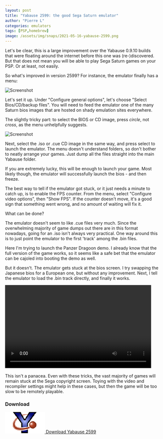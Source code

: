 ```yaml
---
layout: post
title: "Yabause 2599: the good Sega Saturn emulator"
author: "Pierre L"
categories: emulators
tags: [PSP,homebrew]
image: /assets/img/snaps/2021-05-16-yabause-2599.png
---
```


Let's be clear, this is a large improvement over the Yabause 0.9.10 builds that were floating around the internet before this one was (re-)discovered. But that does not mean you will be able to play Sega Saturn games on your PSP. Or at least, not easily.

So what's improved in version 2599? For instance, the emulator finally has a menu:

![Screenshot](https://github.com/PSP-Archive/PSP-Archive.github.io/raw/gh-pages/assets/img/snaps/YABA01396_00000.jpg)

Let's set it up. Under "Configure general options", let's choose "Select Bios/CD/backup files". You will need to feed the emulator one of the many Saturn bios images that are hosted on shady emulation sites everywhere.

The slightly tricky part: to select the BIOS or CD image, press *circle*, not *cross*, as the menu unhelpfully suggests.

![Screenshot](https://github.com/PSP-Archive/PSP-Archive.github.io/raw/gh-pages/assets/img/snaps/YABA01396_00000.jpg)

Next, select the .iso or .cue CD image in the same way, and press select to launch the emulator. The menu doesn't understand folders, so don't bother to neatly arrange your games. Just dump all the files straight into the main Yabause folder. 

If you are extremely lucky, this will be enough to launch your game. Most likely though, the emulator will successfully launch the bios - and then freeze.

The best way to tell if the emulator got stuck, or it just needs a minute to catch up, is to enable the FPS counter. From the menu, select "Configure video options", then "Show FPS". If the counter doesn't move, it's a good sign that something went wrong, and no amount of waiting will fix it. 

What can be done?

The emulator doesn't seem to like .cue files very much. Since the overwhelming majority of game dumps out there are in this format nowadays, going for an .iso isn't always very practical. One way around this is to just point the emulator to the first 'track' among the .bin files. 

Here I'm trying to launch the Panzer Dragoon demo. I already know that the full version of the game works, so it seems like a safe bet that the emulator can be cajoled into booting the demo as well.

But it doesn't. The emulator gets stuck at the bios screen. I try swapping the Japanese bios for a European one, but without any improvement. Next, I tell the emulator to load the .bin track directly, and finally it works.

<video class="center" width="480" height="272" controls>
	<source type="video/mp4" src="https://github.com/PSP-Archive/PSP-Archive.github.io/raw/gh-pages/assets/video/2021-05-16-Yabause.mp4">
</video>

This isn't a panacea. Even with these tricks, the vast majority of games will remain stuck at the Sega copyright screen. Toying with the video and recompiler settings might help in these cases, but then the game will be too slow to be remotely playable. 

### Download

<p class="download-btn">
    <a href="https://archive.org/details/yabause-0.9.10-psp.7z">
	<img border="0" alt="Download the homebrew" src="/assets/img/icon0/yabause2599.png" width="130" height="70">
	Download Yabause 2599
	</a>
</p>
